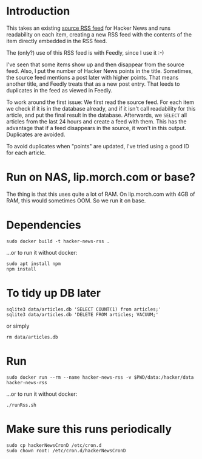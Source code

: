 # Introduction

This takes an existing [source RSS
feed](https://hn.algolia.com/api/v1/search_by_date?tags=%28story,poll%29&numericFilters=points%3E100)
for Hacker News and runs readability on each item, creating a new RSS feed with
the contents of the item directly embedded in the RSS feed.

The (only?) use of this RSS feed is with Feedly, since I use it :-)

I've seen that some items show up and then disappear from the source feed.
Also, I put the number of Hacker News points in the title. Sometimes, the
source feed mentions a post later with higher points. That means another title,
and Feedly treats that as a new post entry. That leeds to duplicates in the
feed as viewed in Feedly.

To work around the first issue: We first read the source feed. For each item
we check if it is in the database already, and if it isn't call readability for
this article, and put the final result in the database. Afterwards, we `SELECT`
all articles from the last 24 hours and create a feed with them. This has the
advantage that if a feed disappears in the source, it won't in this output.
Duplicates are avoided.

To avoid duplicates when "points" are updated, I've tried using a good ID for
each article.

# Run on NAS, lip.morch.com or base?

The thing is that this uses quite a lot of RAM. On lip.morch.com with 4GB of RAM, this would sometimes OOM. So we run it on base.

# Dependencies

```shell
sudo docker build -t hacker-news-rss .
```

...or to run it without docker:

```shell
sudo apt install npm
npm install
```

# To tidy up DB later

```
sqlite3 data/articles.db 'SELECT COUNT(1) from articles;'
sqlite3 data/articles.db 'DELETE FROM articles; VACUUM;'
```

or simply

```
rm data/articles.db
```

# Run

```shell
sudo docker run --rm --name hacker-news-rss -v $PWD/data:/hacker/data hacker-news-rss
```
...or to run it without docker:

```shell
./runRss.sh
```

# Make sure this runs periodically

```shell
sudo cp hackerNewsCronD /etc/cron.d
sudo chown root: /etc/cron.d/hackerNewsCronD
```
